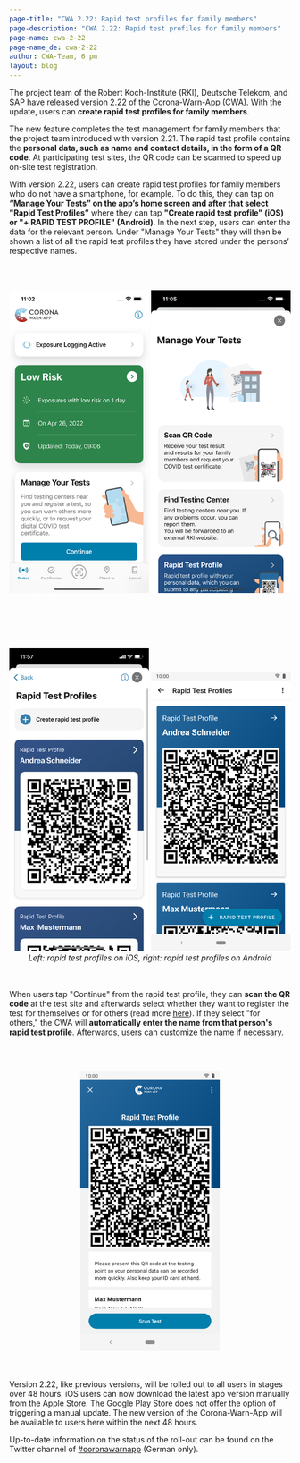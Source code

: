 ```yaml
---
page-title: "CWA 2.22: Rapid test profiles for family members"
page-description: "CWA 2.22: Rapid test profiles for family members"
page-name: cwa-2-22
page-name_de: cwa-2-22
author: CWA-Team, 6 pm 
layout: blog
---
```


The project team of the Robert Koch-Institute (RKI), Deutsche Telekom, and SAP have released version 2.22 of the Corona-Warn-App (CWA). With the update, users can **create rapid test profiles for family members**.

<!-- overview -->

The new feature completes the test management for family members that the project team introduced with version 2.21. The rapid test profile contains the **personal data, such as name and contact details, in the form of a QR code**. At participating test sites, the QR code can be scanned to speed up on-site test registration.

With version 2.22, users can create rapid test profiles for family members who do not have a smartphone, for example. To do this, they can tap on **“Manage Your Tests” on the app’s home screen and after that select "Rapid Test Profiles”** where they can tap **"Create rapid test profile" (iOS) or "+ RAPID TEST PROFILE" (Android)**. In the next step, users can enter the data for the relevant person. Under "Manage Your Tests" they will then be shown a list of all the rapid test profiles they have stored under the persons’ respective names. 


<br></br>
<center> 
<img src="./rapid-test-profile-family(1).png" title="home screen" style="align: center" width=250> <img src="./rapid-test-profile-family(2).png" title="Rapid test profile" style="align: center" width=250> 
</center>
<br></br>


<br></br>
<center> 
<img src="./rapid-test-profile-family(3).png" title="overview rapid test profiles" style="align: center" width=250> <img src="./rapid-test-profile-android(3).png" title="overview rapid test profiles" style="align: center" width=250> 
<figcaption aria-hidden="true"><em>Left: rapid test profiles on iOS, right: rapid test profiles on Android</em></figcaption>
</center>
<br></br>

When users tap "Continue" from the rapid test profile, they can **scan the QR code** at the test site and afterwards select whether they want to register the test for themselves or for others (read more [here](/en/blog/2022-04-19-cwa-2-21/)). If they select "for others," the CWA will **automatically enter the name from that person's rapid test profile**. Afterwards, users can customize the name if necessary. 

<br></br>
<center> 
<img src="./rapid-test-profile-family(4).png" title="Scan QR code" style="align: center" width=250>
</center>
<br></br>

Version 2.22, like previous versions, will be rolled out to all users in stages over 48 hours. iOS users can now download the latest app version manually from the Apple Store. The Google Play Store does not offer the option of triggering a manual update. The new version of the Corona-Warn-App will be available to users here within the next 48 hours.

Up-to-date information on the status of the roll-out can be found on the Twitter channel of [#coronawarnapp](https://twitter.com/coronawarnapp) (German only).
